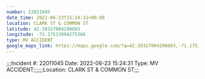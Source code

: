 ```yaml
---
number: 22011045
date_time: 2022-06-23T15:24:31+00:00
location: CLARK ST & COMMON ST
latitude: 42.39327004290803
longitude: -71.17513994275366
type: MV ACCIDENT
google_maps_link: https://maps.google.com/?q=42.39327004290803,-71.17513994275366
---
```


;;;Incident #: 22011045  Date: 2022-06-23 15:24:31   Type: MV ACCIDENT;;;;;;Location: CLARK ST & COMMON ST;;;
